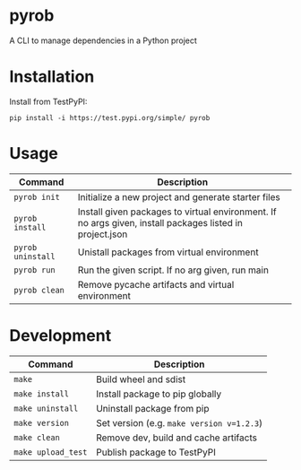 # pyrob

A CLI to manage dependencies in a Python project

# Installation

Install from TestPyPI:

```
pip install -i https://test.pypi.org/simple/ pyrob
```

# Usage

| Command           | Description                                                                                              |
| ----------------- | -------------------------------------------------------------------------------------------------------- |
| `pyrob init`      | Initialize a new project and generate starter files                                                      |
| `pyrob install`   | Install given packages to virtual environment. If no args given, install packages listed in project.json |
| `pyrob uninstall` | Unistall packages from virtual environment                                                               |
| `pyrob run`       | Run the given script. If no arg given, run main                                                          |
| `pyrob clean`     | Remove pycache artifacts and virtual environment                                                         |

# Development

| Command            | Description                               |
| ------------------ | ----------------------------------------- |
| `make`             | Build wheel and sdist                     |
| `make install`     | Install package to pip globally           |
| `make uninstall`   | Uninstall package from pip                |
| `make version`     | Set version (e.g. `make version v=1.2.3`) |
| `make clean`       | Remove dev, build and cache artifacts     |
| `make upload_test` | Publish package to TestPyPI               |
